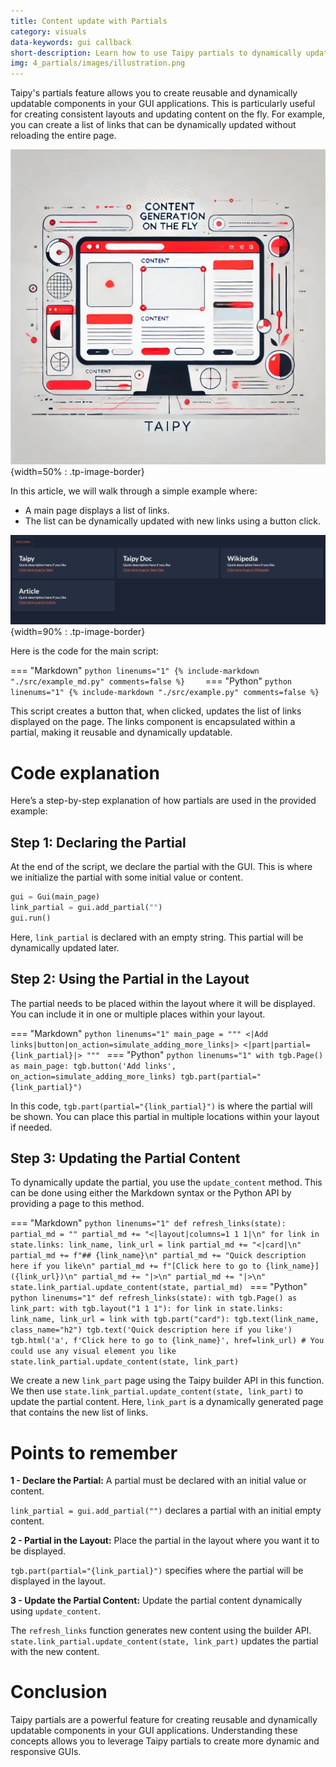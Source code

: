 ```yaml
---
title: Content update with Partials 
category: visuals
data-keywords: gui callback
short-description: Learn how to use Taipy partials to dynamically update and reuse components in your Taipy application.
img: 4_partials/images/illustration.png
---
```


Taipy's partials feature allows you to create reusable and dynamically updatable 
components in your GUI applications. This is particularly useful for creating consistent 
layouts and updating content on the fly. For example, you can create a list of links that 
can be dynamically updated without reloading the entire page.

![Partials Example](images/illustration.png){width=50% : .tp-image-border}

In this article, we will walk through a simple example where:

- A main page displays a list of links.
- The list can be dynamically updated with new links using a button click.

![Partials Example](images/partials_dashboard.png){width=90% : .tp-image-border}

Here is the code for the main script:

=== "Markdown"
    ```python linenums="1"
    {%
    include-markdown "./src/example_md.py"
    comments=false
    %}    ``` 
=== "Python"
    ```python linenums="1"
    {%
    include-markdown "./src/example.py"
    comments=false
    %}
    ``` 


This script creates a button that, when clicked, updates the list of links displayed on 
the page. The links component is encapsulated within a partial, making it reusable and 
dynamically updatable.

# Code explanation

Here’s a step-by-step explanation of how partials are used in the provided example:

## Step 1: Declaring the Partial

At the end of the script, we declare the partial with the GUI. This is where we 
initialize the partial with some initial value or content. 

```python
gui = Gui(main_page)
link_partial = gui.add_partial("")
gui.run()
```

Here, `link_partial` is declared with an empty string. This partial will be dynamically 
updated later.

## Step 2: Using the Partial in the Layout

The partial needs to be placed within the layout where it will be displayed. You can 
include it in one or multiple places within your layout.

=== "Markdown"
    ```python linenums="1"
    main_page = """
    <|Add links|button|on_action=simulate_adding_more_links|>
    <|part|partial={link_partial}|>
    """
    ``` 
=== "Python"
    ```python linenums="1"
    with tgb.Page() as main_page:
        tgb.button('Add links', on_action=simulate_adding_more_links)
        tgb.part(partial="{link_partial}")
    ``` 


In this code, `tgb.part(partial="{link_partial}")` is where the partial will be shown. 
You can place this partial in multiple locations within your layout if needed.

## Step 3: Updating the Partial Content

To dynamically update the partial, you use the `update_content` method. This can be done 
using either the Markdown syntax or the Python API by providing a page to this method.

=== "Markdown"
    ```python linenums="1"
    def refresh_links(state):
        partial_md = ""
        partial_md += "<|layout|columns=1 1 1|\n"
        for link in state.links:
            link_name, link_url = link
            partial_md += "<|card|\n"
            partial_md += f"## {link_name}\n"
            partial_md += "Quick description here if you like\n"
            partial_md += f"[Click here to go to {link_name}]({link_url})\n"
            partial_md += "|>\n"
        partial_md += "|>\n"
        state.link_partial.update_content(state, partial_md)
    ``` 
=== "Python"
    ```python linenums="1"
    def refresh_links(state):
        with tgb.Page() as link_part:
            with tgb.layout("1 1 1"):
                for link in state.links:
                    link_name, link_url = link
                    with tgb.part("card"):
                        tgb.text(link_name, class_name="h2")
                        tgb.text('Quick description here if you like')
                        tgb.html('a', f'Click here to go to {link_name}', href=link_url)
                        # You could use any visual element you like
        state.link_partial.update_content(state, link_part)
    ``` 

We create a new `link_part` page using the Taipy builder API in this function. We then 
use `state.link_partial.update_content(state, link_part)` to update the partial content. 
Here, `link_part` is a dynamically generated page that contains the new list of links.

# Points to remember

**1 - Declare the Partial:** A partial must be declared with an initial value or content.

`link_partial = gui.add_partial("")` declares a partial with an initial empty content.

**2 - Partial in the Layout:** Place the partial in the layout where you want it to be displayed.

`tgb.part(partial="{link_partial}")` specifies where the partial will be displayed in the 
layout.

**3 - Update the Partial Content:** Update the partial content dynamically using 
`update_content`.

The `refresh_links` function generates new content using the builder API. 
`state.link_partial.update_content(state, link_part)` updates the partial with the new 
content.

# Conclusion

Taipy partials are a powerful feature for creating reusable and dynamically updatable 
components in your GUI applications. Understanding these concepts allows you to leverage 
Taipy partials to create more dynamic and responsive GUIs.
